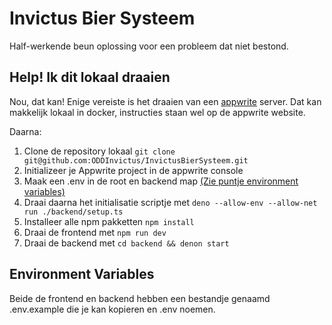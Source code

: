 # Invictus Bier Systeem

Half-werkende beun oplossing voor een probleem dat niet bestond.

## Help! Ik dit lokaal draaien

Nou, dat kan! Enige vereiste is het draaien van een [appwrite](https://appwrite.io/) server. Dat kan makkelijk lokaal in docker, instructies staan wel op de appwrite website.

Daarna:
1. Clone de repository lokaal
`git clone git@github.com:ODDInvictus/InvictusBierSysteem.git`
4. Initializeer je Appwrite project in de appwrite console
2. Maak een .env in de root en backend map [(Zie puntje environment variables)](#Environment-Variables)
3. Draai daarna het initialisatie scriptje met
`deno --allow-env --allow-net run ./backend/setup.ts`
3. Installeer alle npm pakketten
`npm install`
5. Draai de frontend met
`npm run dev`
6. Draai de backend met
`cd backend && denon start`

## Environment Variables

Beide de frontend en backend hebben een bestandje genaamd .env.example die je kan kopieren en .env noemen.
